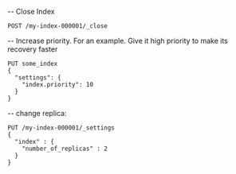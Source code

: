 -- Close Index
```
POST /my-index-000001/_close
```

-- Increase priority. For an example. Give it high priority to make its recovery faster
```
PUT some_index
{
  "settings": {
    "index.priority": 10
  }
}
```

-- change replica:
```
PUT /my-index-000001/_settings
{
  "index" : {
    "number_of_replicas" : 2
  }
}

```
